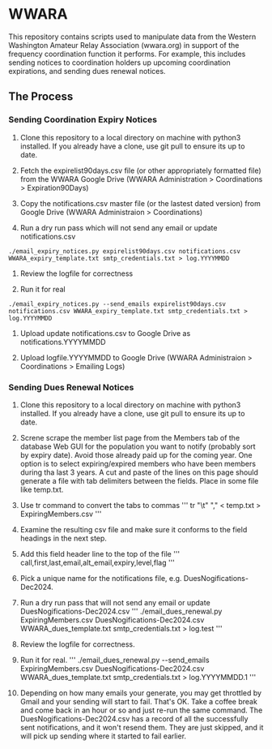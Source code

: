 # WWARA

This repository contains scripts used to manipulate data from
the Western Washington Amateur Relay Association (wwara.org)
in support of the frequency coordination function it performs.
For example, this includes sending notices to coordination holders
up upcoming coordination expirations, and sending dues renewal notices.

## The Process

### Sending Coordination Expiry Notices

1. Clone this repository to a local directory on machine with python3 installed. If you already have a clone, use git pull to ensure its up to date.

1. Fetch the expirelist90days.csv file (or other appropriately formatted file) from
   the WWARA Google Drive (WWARA Administration > Coordinations > Expiration90Days)

1. Copy the notifications.csv master file (or the lastest dated version) from Google
   Drive (WWARA Administraion > Coordinations)

1. Run a dry run pass which will not send any email or update notifications.csv
```
./email_expiry_notices.py expirelist90days.csv notifications.csv WWARA_expiry_template.txt smtp_credentials.txt > log.YYYYMMDD
```

1. Review the logfile for correctness

1. Run it for real
```
./email_expiry_notices.py --send_emails expirelist90days.csv notifications.csv WWARA_expiry_template.txt smtp_credentials.txt > log.YYYYMMDD
```

1. Upload update notifications.csv to Google Drive as notifications.YYYYMMDD

1. Upload logfile.YYYYMMDD to Google Drive (WWARA Administraion > Coordinations > Emailing Logs)

### Sending Dues Renewal Notices

1. Clone this repository to a local directory on machine with python3 installed. If you already have a clone, use git pull to ensure its up to date.

1. Screne scrape the member list page from the Members tab of the database Web GUI for the population you want to notify (probably sort by expiry date).
   Avoid those already paid up for the coming year.  One option is to select expiring/expired members who have been members during tha last 3 years.
   A cut and paste of the lines on this page should generate a file with tab delimiters between the fields.  Place in some file like temp.txt.

1. Use tr command to convert the tabs to commas
'''
tr "\t" "," < temp.txt > ExpiringMembers.csv
'''

1. Examine the resulting csv file and make sure it conforms to the field headings in the next step.

1. Add this field header line to the top of the file
'''
call,first,last,email,alt_email,expiry,level,flag
'''

1. Pick a unique name for the notifications file, e.g. DuesNogifications-Dec2024.

1. Run a dry run pass that will not send any email or update DuesNogifications-Dec2024.csv
'''
./email_dues_renewal.py ExpiringMembers.csv DuesNogifications-Dec2024.csv WWARA_dues_template.txt smtp_credentials.txt > log.test
'''

1. Review the logfile for correctness.

1. Run it for real.
'''
./email_dues_renewal.py --send_emails ExpiringMembers.csv DuesNogifications-Dec2024.csv WWARA_dues_template.txt smtp_credentials.txt > log.YYYYMMDD.1
'''

1. Depending on how many emails your generate, you may get throttled by Gmail and your sending will start to fail.  That's OK.  Take a coffee break
   and come back in an hour or so and just re-run the same command.  The DuesNogifications-Dec2024.csv has a record of all the successfully sent
   notifications, and it won't resend them.  They are just skipped, and it will pick up sending where it started to fail earlier.

